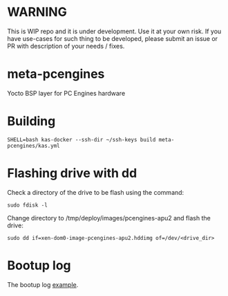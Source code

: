 # WARNING

This is WIP repo and it is under development. Use it at your own risk. 
If you have use-cases for such thing to be developed, please submit
an issue or PR with description of your needs / fixes.

# meta-pcengines

Yocto BSP layer for PC Engines hardware

# Building

```
SHELL=bash kas-docker --ssh-dir ~/ssh-keys build meta-pcengines/kas.yml
```
# Flashing drive with dd 

Check a directory of the drive to be flash using the command:

```
sudo fdisk -l
``` 

Change directory to  <build-directory>/tmp/deploy/images/pcengines-apu2 and flash the drive:

```
sudo dd if=xen-dom0-image-pcengines-apu2.hddimg of=/dev/<drive_dir>
```

# Bootup log

The bootup log [example](bootup.log).  
